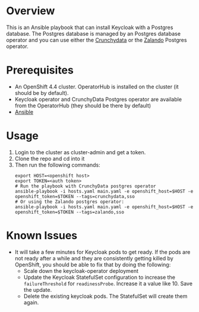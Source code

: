 # Overview

This is an Ansible playbook that can install Keycloak with a Postgres database. The Postgres database is managed by an Postgres database operator and you can use either the [Crunchydata](https://github.com/CrunchyData/postgres-operator) or the [Zalando](https://github.com/zalando/postgres-operator) Postgres operator.

# Prerequisites

* An OpenShift 4.4 cluster. OperatorHub is installed on the cluster (it should be by default).
* Keycloak operator and CrunchyData Postgres operator are available from the OperatorHub (they should be there by default)
* [Ansible](https://www.ansible.com/)

# Usage

1. Login to the cluster as cluster-admin and get a token.
2. Clone the repo and cd into it
3. Then run the following commands:
   ```
   export HOST=<openshift host>
   export TOKEN=<auth token>
   # Run the playbook with CrunchyData postgres operator
   ansible-playbook -i hosts.yaml main.yaml -e openshift_host=$HOST -e openshift_token=$TOKEN --tags=crunchydata,sso
   # Or using the Zalando postgres operator:
   ansible-playbook -i hosts.yaml main.yaml -e openshift_host=$HOST -e openshift_token=$TOKEN --tags=zalando,sso
   ```

# Known Issues

* It will take a few minutes for Keycloak pods to get ready. If the pods are not ready after a while and they are consistently getting killed by OpenShift, you should be able to fix that by doing the following:
  * Scale down the keycloak-operator deployment
  * Update the Keycloak StatefulSet configuration to increase the `failureThreshold` for `readinessProbe`. Increase it a value like 10. Save the update.
  * Delete the existing keycloak pods. The StatefulSet will create them again.
